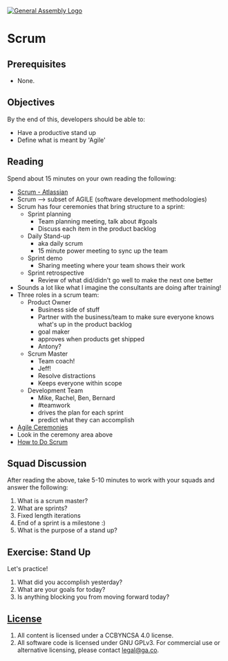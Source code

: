 [![General Assembly Logo](https://camo.githubusercontent.com/1a91b05b8f4d44b5bbfb83abac2b0996d8e26c92/687474703a2f2f692e696d6775722e636f6d2f6b6538555354712e706e67)](https://generalassemb.ly/education/web-development-immersive)

# Scrum

## Prerequisites

-   None.

## Objectives

By the end of this, developers should be able to:

-   Have a productive stand up
-   Define what is meant by 'Agile'

## Reading

Spend about 15 minutes on your own reading the following:

-  [Scrum - Atlassian](https://www.atlassian.com/agile/scrum)
  - Scrum --> subset of AGILE (software development methodologies)
  - Scrum has four ceremonies that bring structure to a sprint:
    - Sprint planning
      - Team planning meeting, talk about #goals
      - Discuss each item in the product backlog
    - Daily Stand-up
      - aka daily scrum
      - 15 minute power meeting to sync up the team
    - Sprint demo
      - Sharing meeting where your team shows their work
    - Sprint retrospective
      - Review of what did/didn't go well to make the next one better
  - Sounds a lot like what I imagine the consultants are doing after training!
  - Three roles in a scrum team:
    - Product Owner
      - Business side of stuff
      - Partner with the business/team to make sure everyone knows what's up in the product backlog
      - goal maker
      - approves when products get shipped
      - Antony?
    - Scrum Master
      - Team coach!
      - Jeff!
      - Resolve distractions
      - Keeps everyone within scope
    - Development Team
      - Mike, Rachel, Ben, Bernard
      - #teamwork
      - drives the plan for each sprint
      - predict what they can accomplish
-  [Agile Ceremonies](https://www.atlassian.com/agile/ceremonies)
  - Look in the ceremony area above
-  [How to Do Scrum](https://www.atlassian.com/agile/how-to-do-scrum-with-jira-software)

## Squad Discussion

After reading the above, take 5-10 minutes to work with your squads and answer
the following:

1.  What is a scrum master?
1.  What are sprints?
  2. Fixed length iterations
  3. End of a sprint is a milestone :)
1.  What is the purpose of a stand up?

## Exercise: Stand Up

Let's practice!

1.  What did you accomplish yesterday?
1.  What are your goals for today?
1.  Is anything blocking you from moving forward today?

## [License](LICENSE)

1.  All content is licensed under a CC­BY­NC­SA 4.0 license.
1.  All software code is licensed under GNU GPLv3. For commercial use or
    alternative licensing, please contact legal@ga.co.
